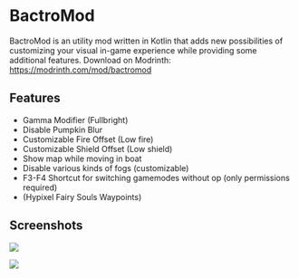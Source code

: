 # BactroMod

BactroMod is an utility mod written in Kotlin that adds new possibilities of customizing your visual in-game experience while providing some additional features.
Download on Modrinth: https://modrinth.com/mod/bactromod

## Features

* Gamma Modifier (Fullbright)
* Disable Pumpkin Blur
* Customizable Fire Offset (Low fire)
* Customizable Shield Offset (Low shield)
* Show map while moving in boat
* Disable various kinds of fogs (customizable)
* F3-F4 Shortcut for switching gamemodes without op (only permissions required)
* (Hypixel Fairy Souls Waypoints)

## Screenshots

![](https://i.imgur.com/CIdyeb7.png)

![](https://i.imgur.com/07NFlrz.png)
